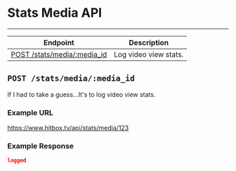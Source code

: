 # Stats Media API
***

| Endpoint | Description |
| ---- | --------------- |
| [POST /stats/media/:media_id](/video/stats.md#post-statsmediamedia_id) | Log video view stats. |

## `POST /stats/media/:media_id`

If I had to take a guess...It's to log video view stats.


### Example URL

https://www.hitbox.tv/api/stats/media/123

### Example Response 

```json
logged
```
